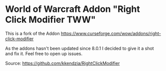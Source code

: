 # World of Warcraft Addon "Right Click Modifier TWW"

This is a fork of the Addon https://www.curseforge.com/wow/addons/right-click-modifier

As the addons hasn't been updated since 8.0.1 I decided to give it a shot and fix it. Feel free to open up issues.

Source: https://github.com/kkendzia/RightClickModifier